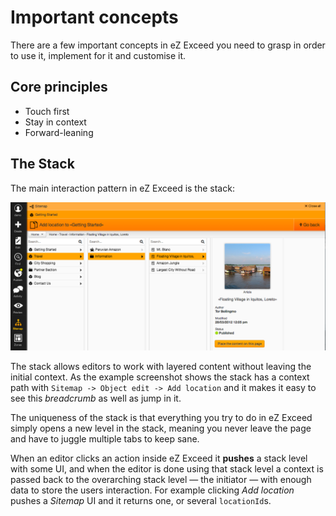 Important concepts
==================

There are a few important concepts in eZ Exceed you need to grasp in order to use it, implement for it and customise it.

## <a id="important-concepts-core-principles" href="#important-concepts-core-principles"></a> Core principles

- Touch first
- Stay in context
- Forward-leaning

## <a id="important-concepts-the stack" href="#important-concepts-the-stack"></a> The Stack

The main interaction pattern in eZ Exceed is the stack:

<img src="assets/img/01-stack.png" alt="The Stack">

The stack allows editors to work with layered content without leaving the initial context.
As the example screenshot shows the stack has a context path with `Sitemap -> Object edit -> Add location` and
it makes it easy to see this *breadcrumb* as well as jump in it.

The uniqueness of the stack is that everything you try to do in eZ Exceed simply opens a new level
in the stack, meaning you never leave the page and have to juggle multiple tabs to keep sane.

When an editor clicks an action inside eZ Exceed it **pushes** a stack level with some UI, and when the editor is done using that stack level
a context is passed back to the overarching stack level — the initiator — with enough data to store the users interaction.
For example clicking *Add location* pushes a *Sitemap* UI and it returns one, or several `locationId`s.
